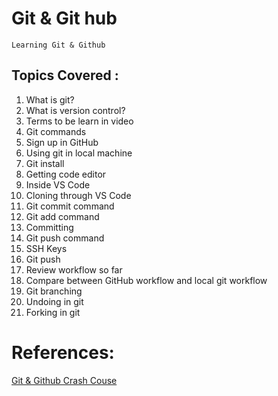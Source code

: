 **Git & Git hub**
=
    Learning Git & Github 
Topics Covered :
-
  1.   What is git?
  2.   What is version control?
  3.   Terms to be learn in video
  4.   Git commands
  5.   Sign up in GitHub
  6.   Using git in local machine
  7.   Git install
  8.   Getting code editor
  9.  Inside VS Code
  10.  Cloning through VS Code
  11.  Git commit command
  12.  Git add command
  13.  Committing
  14.  Git push command
  15.  SSH Keys
  16.  Git push
  17.  Review workflow so far
  18.  Compare between GitHub workflow and local git workflow
  19.  Git branching
  20.  Undoing in git
  21.  Forking in git

References:
=

[Git & Github Crash Couse](https://www.youtube.com/watch?v=RGOj5yH7evk)



 
    
  
 
    
